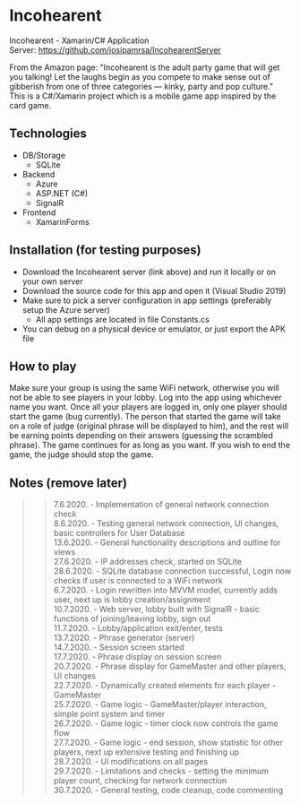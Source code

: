 # Incohearent
Incohearent - Xamarin/C# Application  
Server: https://github.com/josipamrsa/IncohearentServer

From the Amazon page: "Incohearent is the adult party game that will get you talking! Let the laughs begin as you compete to make sense out of gibberish from one of three categories — kinky, party and pop culture."  
This is a C#/Xamarin project which is a mobile game app inspired by the card game. 

## Technologies
* DB/Storage
  * SQLite
* Backend
  * Azure
  * ASP.NET (C#)
  * SignalR
* Frontend
  * XamarinForms

## Installation (for testing purposes)

* Download the Incohearent server (link above) and run it locally or on your own server
* Download the source code for this app and open it (Visual Studio 2019)
* Make sure to pick a server configuration in app settings (preferably setup the Azure server)
  * All app settings are located in file Constants.cs
* You can debug on a physical device or emulator, or just export the APK file  

## How to play

Make sure your group is using the same WiFi network, otherwise you will not be able to see
players in your lobby. Log into the app using whichever name you want. Once all your players
are logged in, only one player should start the game (bug currently). The person that started
the game will take on a role of judge (original phrase will be displayed to him), and the rest will be earning points depending on their
answers (guessing the scrambled phrase). The game continues for as long as you want. If you wish to end the game, the judge
should stop the game.


## Notes (remove later)
>> 7.6.2020. - Implementation of general network connection check  
>> 8.6.2020. - Testing general network connection, UI changes, basic controllers for User Database  
>> 13.6.2020. - General functionality descriptions and outline for views  
>> 27.6.2020. - IP addresses check, started on SQLite  
>> 28.6.2020. - SQLite database connection successful, Login now checks if user is connected to a WiFi network  
>> 6.7.2020. - Login rewritten into MVVM model, currently adds user, next up is lobby creation/assignment  
>> 10.7.2020. - Web server, lobby built with SignalR - basic functions of joining/leaving lobby, sign out  
>> 11.7.2020. - Lobby/application exit/enter, tests  
>> 13.7.2020. - Phrase generator (server)  
>> 14.7.2020. - Session screen started  
>> 17.7.2020. - Phrase display on session screen  
>> 20.7.2020. - Phrase display for GameMaster and other players, UI changes  
>> 22.7.2020. - Dynamically created elements for each player - GameMaster  
>> 25.7.2020. - Game logic - GameMaster/player interaction, simple point system and timer  
>> 26.7.2020. - Game logic - timer clock now controls the game flow  
>> 27.7.2020. - Game logic - end session, show statistic for other players, next up extensive testing and finishing up  
>> 28.7.2020. - UI modifications on all pages   
>> 29.7.2020. - Limitations and checks - setting the minimum player count, checking for network connection  
>> 30.7.2020. - General testing, code cleanup, code commenting
